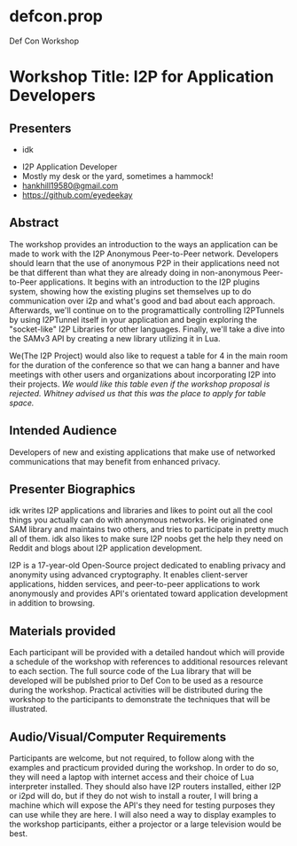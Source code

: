 # defcon.prop
Def Con Workshop

Workshop Title: I2P for Application Developers
==============================================

Presenters
----------

 * idk
  - I2P Application Developer
  - Mostly my desk or the yard, sometimes a hammock!
  - hankhill19580@gmail.com
  - https://github.com/eyedeekay

<div style="page-break-after: always;"></div>


Abstract
--------

The workshop provides an introduction to the ways an application can be made to
work with the I2P Anonymous Peer-to-Peer network. Developers should learn that
the use of anonymous P2P in their applications need not be that different than
what they are already doing in non-anonymous Peer-to-Peer applications. It
begins with an introduction to the I2P plugins system, showing how the existing
plugins set themselves up to do communication over i2p and what's good and bad
about each approach. Afterwards, we'll continue on to the programattically
controlling I2PTunnels by using I2PTunnel itself in your application and begin
exploring the "socket-like" I2P Libraries for other languages. Finally, we'll
take a dive into the SAMv3 API by creating a new library utilizing it in Lua.

We(The I2P Project) would also like to request a table for 4 in the main room
for the duration of the conference so that we can hang a banner and have
meetings with other users and organizations about incorporating I2P into their
projects. *We would like this table even if the workshop proposal is rejected.*
*Whitney advised us that this was the place to apply for table space.*

Intended Audience
-----------------

Developers of new and existing applications that make use of networked
communications that may benefit from enhanced privacy.

Presenter Biographics
---------------------

idk writes I2P applications and libraries and likes to point out all the cool
things you actually can do with anonymous networks. He originated one SAM
library and maintains two others, and tries to participate in pretty much all
of them. idk also likes to make sure I2P noobs get the help they need on Reddit
and blogs about I2P application development.

I2P is a 17-year-old Open-Source project dedicated to enabling privacy and
anonymity using advanced cryptography. It enables client-server applications,
hidden services, and peer-to-peer applications to work anonymously and provides
API's orientated toward application development in addition to browsing.

Materials provided
------------------

Each participant will be provided with a detailed handout which will provide
a schedule of the workshop with references to additional resources relevant to
each section. The full source code of the Lua library that will be developed
will be publshed prior to Def Con to be used as a resource during the workshop.
Practical activities will be distributed during the workshop to the participants
to demonstrate the techniques that will be illustrated.

Audio/Visual/Computer Requirements
----------------------------------

Participants are welcome, but not required, to follow along with the examples
and practicum provided during the workshop. In order to do so, they will need
a laptop with internet access and their choice of Lua interpreter installed.
They should also have I2P routers installed, either I2P or i2pd will do, but if
they do not wish to install a router, I will bring a machine which will expose
the API's they need for testing purposes they can use while they are here. I
will also need a way to display examples to the workshop participants, either a
projector or a large television would be best.
